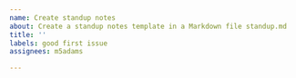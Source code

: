 ```yaml
---
name: Create standup notes
about: Create a standup notes template in a Markdown file standup.md
title: ''
labels: good first issue
assignees: m5adams

---
```



